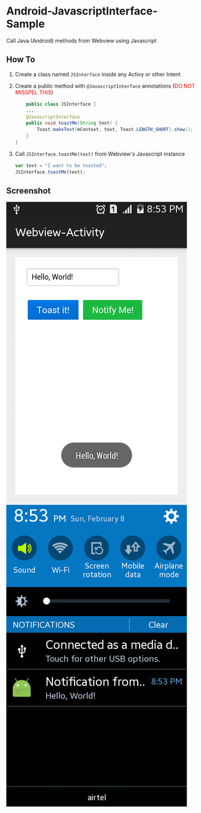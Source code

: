 # Android-JavascriptInterface-Sample

Call Java (Android) methods from Webview using Javascript

## How To

1. Create a class named `JSInterface` inside any Activy or other Intent
2. Create a public method with `@JavascriptInterface` annotations (<span style="color: red">DO NOT MISSPEL THIS</span>)

    ```java
        public class JSInterface {
        ...
        @JavascriptInterface
        public void toastMe(String text) {
            Toast.makeText(mContext, text, Toast.LENGTH_SHORT).show();
        }
    }
    ```

3. Call `JSInterface.toastMe(text)` from Webview's Javascript instance

    ```javascript
    var text = "I want to be toasted";
    JSInterface.toastMe(text);
    ```

## Screenshot

![Toast](screen/toast.png)
![Notification](screen/notification.png)
